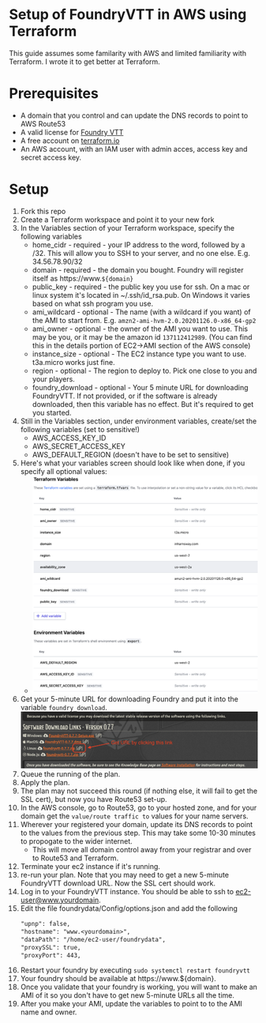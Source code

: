 # Setup of FoundryVTT in AWS using Terraform
This guide assumes some familarity with AWS and limited familiarity with Terraform. I wrote it to get better at Terraform.

# Prerequisites
 - A domain that you control and can update the DNS records to point to AWS Route53
 - A valid license for [Foundry VTT](https://foundryvtt.com)
 - A free account on [terraform.io](https//terraform.io)
 - An AWS account, with an IAM user with admin acces, access key
   and secret access key.

# Setup
 1. Fork this repo
 1. Create a Terraform workspace and point it to your new fork
 1. In the Variables section of your Terraform workspace, specify the following variables
    - home_cidr - required - your IP address to the word, followed by a /32. This will allow you to SSH to your server, and no one else. E.g. 34.56.78.90/32
    - domain - required - the domain you bought. Foundry will register itself as https://www.```${domain}```
    - public_key - required - the public key you use for ssh. On a mac or linux system it's located in ~/.ssh/id_rsa.pub. On Windows it varies based on what ssh program you use.
    - ami_wildcard - optional - The name (with a wildcard if you want) of the AMI to start from. E.g. ```amzn2-ami-hvm-2.0.20201126.0-x86_64-gp2```
    - ami_owner - optional - the owner of the AMI you want to use. This may be you, or it may be the amazon id ```137112412989```. (You can find this in the details portion of EC2->AMI section of the AWS console)
    - instance_size - optional - The EC2 instance type you want to use. t3a.micro works just fine.
    - region - optional - The region to deploy to. Pick one close to you and your players. 
    - foundry_download - optional - Your 5 minute URL for downloading FoundryVTT. If not provided, or if the software is already downloaded, then this variable has no effect. But it's required to get you started.
 1. Still in the Variables section, under environment variables, create/set the following variables (set to sensitive!)
    - AWS_ACCESS_KEY_ID
    - AWS_SECRET_ACCESS_KEY
    - AWS_DEFAULT_REGION (doesn't have to be set to sensitive)
 1. Here's what your variables screen should look like when done, if you specify all optional values:
    - ![](img/Variables.png)
 1. Get your 5-minute URL for downloading Foundry and put it into the variable ```foundry_download```. ![Location of 5-minute-url](img/FoundryURL.png)
 1. Queue the running of the plan.
 1. Apply the plan.
 1. The plan may not succeed this round (if nothing else, it will fail to get the SSL cert), but now you have Route53 set-up.
 1. In the AWS console, go to Route53, go to your hosted zone, and for your domain get the ```value/route traffic to``` values for your name servers.
 1. Wherever your registered your domain, update its DNS records to point to the values from the previous step. This may take some 10-30 minutes to propogate to the wider internet.
    - This will move all domain control away from your registrar and over to Route53 and Terraform.
 1. Terminate your ec2 instance if it's running.
 1. re-run your plan. Note that you may need to get a new 5-minute FoundryVTT download URL. Now the SSL cert should work.
 1. Log in to your FoundryVTT instance. You should be able to ssh to ec2-user@www.yourdomain.
 1. Edit the file foundrydata/Config/options.json and add the following
    ```
    "upnp": false,
    "hostname": "www.<yourdomain>",
    "dataPath": "/home/ec2-user/foundrydata",
    "proxySSL": true,
    "proxyPort": 443,
    ```
 1. Restart your foundry by executing ```sudo systemctl restart foundryvtt```
 1. Your foundry should be available at https://www.${domain}.
 1. Once you validate that your foundry is working, you will want to make an AMI of it so you don't have to get new 5-minute URLs all the time.
 1. After you make your AMI, update the variables to point to to the AMI name and owner.